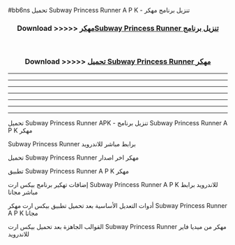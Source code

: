 #bb6ns تحميل Subway Princess Runner  A P K - تنزيل برنامج مهكر



<div align="center">
<h3>Download >>>>> <a href="https://runaway1.web.app/?sq=Subway Princess Runner ">مهكرSubway Princess Runner  تنزيل برنامج</a></h3><br>

<h3>Download >>>>> <a href="https://runaway1.web.app/?sq=Subway Princess Runner ">تحميل Subway Princess Runner  مهكر</a></h3>
</div>


----------------------------------------------------------

----------------------------------------------------------

----------------------------------------------------------

----------------------------------------------------------

----------------------------------------------------------

----------------------------------------------------------

----------------------------------------------------------

تحميل Subway Princess Runner  APK - تنزيل برنامج Subway Princess Runner  A P K مهكر

Subway Princess Runner  برابط مباشر للاندرويد

تحميل Subway Princess Runner  مهكر اخر اصدار

تطبيق Subway Princess Runner  A P K مهكر

إضافات تهكير برنامج بيكس ارت Subway Princess Runner  A P K للاندرويد برابط مباشر مجانا

أدوات التعديل الأساسية بعد تحميل تطبيق بيكس ارت مهكر Subway Princess Runner  A P K مجانا

القوالب الجاهزة بعد تحميل بيكس ارت Subway Princess Runner  مهكر من ميديا فاير للاندرويد


